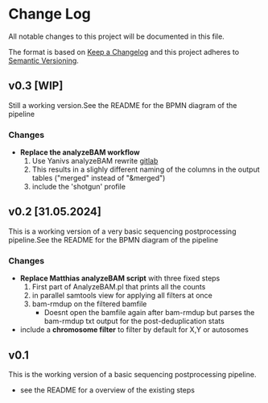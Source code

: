 # Change Log

All notable changes to this project will be documented in this file.

The format is based on [Keep a Changelog](http://keepachangelog.com/)
and this project adheres to [Semantic Versioning](http://semver.org/).

## v0.3 [WIP]

Still a working version.See the README for the BPMN diagram of the pipeline

### Changes

- **Replace the analyzeBAM workflow**
  1. Use Yanivs analyzeBAM rewrite [gitlab](https://vcs.eva.mpg.de/yaniv_swiel/analysebam_cpp)
  2. This results in a slighly different naming of the columns in the output tables ("merged" instead of "&merged")
  3. include the 'shotgun' profile

## v0.2 [31.05.2024]

This is a working version of a very basic sequencing postprocessing pipeline.See the README for the BPMN diagram of the pipeline

### Changes

- **Replace Matthias analyzeBAM script** with three fixed steps
  1. First part of AnalyzeBAM.pl that prints all the counts
  2. in parallel samtools view for applying all filters at once
  3. bam-rmdup on the filtered bamfile
     - Doesnt open the bamfile again after bam-rmdup but parses the bam-rmdup txt output for the post-deduplication stats
- include a **chromosome filter** to filter by default for X,Y or autosomes

## v0.1

This is the working version of a basic sequencing postprocessing pipeline.

- see the README for a overview of the existing steps
